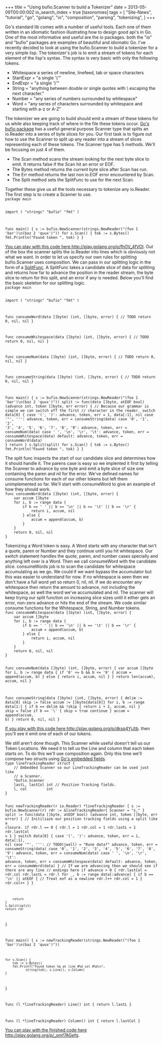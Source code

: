 +++
title = "Using bufio.Scanner to build a Tokenizer"
date = 2013-05-09T00:00:00Z
in_search_index = true
[taxonomies]
tags = [
	"Site-News",
	"tutorial",
	"go",
	"golang",
	"io",
	"composition",
	"parsing",
	"tokenizing",
]
+++
<p>Go's standard lib comes with a number of useful tools. Each one of them written in an idiomatic fashion illustrating how to design good api's in Go. One of the most informative and useful are the io packages. both the "io" and "bufio" packages are examples of beautiful and idiomatic Go. I've recently decided to look at using the bufio.Scanner to build a tokenizer for a very simple lisp. The tokenizer's job is to emit a stream of tokens for each element of the lisp's syntax. The syntax is very basic with only the following tokens.

<ul>
<li> Whitespace a series of newline, linefeed, tab or space characters
<li> StartExpr = "a single '('"
<li> EndExpr = "a single ')'"
<li> String = "anything between double or single quotes with \ escaping the next character."
<li> Number = "any series of numbers surrounded by whitespace"
<li> Word = "any series of characters surrounded by whitespace and starting with a-z or A-Z"
</ul>

<p>The tokenizer we are going to build should emit a stream of these tokens for us while also keeping track of where in the file these tokens occur. <a href='http://golang.org/pkg/bufio'>Go's bufio package</a> has a useful general purpose Scanner type that splits an io.Reader into a series of byte slices for you. Our first task is to figure out how to use the Scanner to split up any reader into a stream of slices representing each of these tokens. The Scanner type has 5 methods. We'll be focusing on just 4 of them.

<ul>
<li> The Scan method scans the stream looking for the next byte slice to emit. It returns false if the Scan hit an error or EOF.
<li> The Bytes method returns the current byte slice after Scan has run.
<li> The Err method returns the last non io.EOF error encountered by Scan.
<li> The Split method sets the SplitFunc to use for the next Scan.
</ul>

<p>Together these give us all the tools necessary to tokenize any io.Reader. The first step is to create a Scanner to use.

<code syntax="go">
package main

import (
       "strings"
       "bufio"
       "fmt"
)

func main() {
     s := bufio.NewScanner(strings.NewReader("(foo 1 'bar')\n(baz 2 'quux')"))
     for s.Scan() {
         tok := s.Bytes()
         fmt.Println("Found token ", tok)
     }
}
</code>
<p><a href="http://play.golang.org/p/fhOV_4fVOI">You can play with this code here http://play.golang.org/p/fhOV_4fVOI</a>. Out of the box the scanner splits the io.Reader into lines which is obviously not what we want. In order to let us specify our own rules for splitting bufio.Scanner uses composition. We can pass in our splitting logic in the form of a <a href="http://golang.org/pkg/bufio/#Scanner">SplitFunc</a>. A SplitFunc takes a candidate slice of data for splitting and returns how far to advance the position in the reader stream, the byte slice to return for this split, and an error if any is needed. Below you'll find the basic skeleton for our splitting logic.

<code syntax="go">
package main

import (
       "strings"
       "bufio"
       "fmt"
)

func consumeWord(data []byte) (int, []byte, error) {
	// TODO
	return 0, nil, nil
}

func consumeWhitespace(data []byte) (int, []byte, error) {
	// TODO
	return 0, nil, nil
}

func consumeNum(data []byte) (int, []byte, error) {
	// TODO
	return 0, nil, nil
}

func consumeString(data []byte) (int, []byte, error) {
	// TODO
	return 0, nil, nil
}

func main() {
     s := bufio.NewScanner(strings.NewReader("(foo 1 'bar')\n(baz 2 'quux')"))
     split := func(data []byte, atEOF bool) (advance int, token []byte, err error) {
		// Because our grammar is simple we can switch off the first
		// character in the reader.
		switch data[0] {
		case '(', ')':
			advance, token, err = 1, data[:1], nil
		case '"', '\'':
			advance, token, err = consumeString(data)
		case '0', '1', '2', '3', '4', '5', '6', '7', '8', '9':
			advance, token, err = consumeNum(data)
		case ' ', '\n', '\r', '\t':
			advance, token, err = consumeWhitespace(data)
		default:
			advance, token, err = consumeWord(data)
		}
		return
	}
	s.Split(split)
     for s.Scan() {
         tok := s.Bytes()
         fmt.Println("Found token ", tok)
     }
}
</code>

<p>The split func inspects the start of our candidate slice and determines how it should handle it. The parens case is easy so we implented it first by telling the Scanner to advance by one byte and emit a byte slice of size one containing the paren and nil for the error. We've defined names for consume functions for each of our other tokens but left them unimplemented so far. We'll start with consumeWord to give an example of how they should work.

<code syntax="go">
func consumeWord(data []byte) (int, []byte, error) {
	var accum []byte
	for i, b := range data {
		if b == ' ' || b == '\n' || b == '\t' || b == '\r' {
			return i, accum, nil
		} else {
			accum = append(accum, b)
		}
	}
	return 0, nil, nil
}
</code>

<p>Tokenizing a Word token is easy. A Word starts with any character that isn't a quote, paren or Number and they continue until you hit whitespace. Our switch statement handles the quote, paren, and number cases specially and anything left over is a Word. Then we call consumeWord with the candidate slice. consumeWords job is to scan the candidate for whitespace accumulating as we go. We could if we want bypass the accumulator but this was easier to understand for now. If no whitespace is seen then we don't have a full word yet so return 0, nil, nil. If we do encounter any whitespace then return the amount to advance, not including the whitespace, as well the word we've accumulated and nil. The scanner will keep trying our split function on increasing slice sizes until it either gets an error, non-zero advance or hits the end of the stream. We code similar consume functions for the Whitespace, String, and Number tokens.

<code syntax="go">
func consumeWhitespace(data []byte) (int, []byte, error) {
	var accum []byte
	for i, b := range data {
		if b == ' ' || b == '\n' || b == '\t' || b == '\r' {
			accum = append(accum, b)
		} else {
			return i, accum, nil
		}
	}
	return 0, nil, nil
}

func consumeNum(data []byte) (int, []byte, error) {
	var accum []byte
	for i, b := range data {
		if '0' <= b && b <= '9' {
			accum = append(accum, b)
		} else {
			return i, accum, nil
		}
	}
	return len(accum), accum, nil
}

func consumeString(data []byte) (int, []byte, error) {
	delim := data[0]
	skip := false
	accum := []byte{data[0]}
	for i, b := range data[1:] {
		if b == delim && !skip {
			return i + 2, accum, nil
		}
		skip = false
		if b == '\\' {
			skip = true
			continue
		}
		accum = append(accum, b)
	}
	return 0, nil, nil
}
</code>
<p><a href="http://play.golang.org/p/dksq4YjJtb">If you play with this code here http://play.golang.org/p/dksq4YjJtb</a>. then you'll see it emit one of each of our tokens.

<p>We still aren't done though. This Scanner while useful doesn't tell us our Token Locations. We need it to tell us the Line and column that each token starts on. To do this we'll use composition again. Only this time we'll compose two structs using <a href="http://golang.org/ref/spec#Struct_types">Go's embedded fields</a>.

<code syntax="go">
type lineTrackingReader struct {
	// Embedded Scanner so our LineTrackingReader can be used just like
	// a Scanner.
	*bufio.Scanner
	lastL, lastCol int // Position Tracking fields.
	l, col         int
}

func newTrackingReader(r io.Reader) *lineTrackingReader {
	s := bufio.NewScanner(r)
	rdr := &lineTrackingReader{
		Scanner = "s,"
	}
	split := func(data []byte, atEOF bool) (advance int, token []byte, err error) {
		// Initiliaze our position tracking fields using a split like a closure.
		if rdr.l == 0 {
			rdr.l = 1
			rdr.col = 1
			rdr.lastL = 1
			rdr.lastCol = 1
		}
		switch data[0] {
		case '(', ')':
			advance, token, err = 1, data[:1], nil
		case '"', '\'': // TODO(jwall) = "Rune data?"
			advance, token, err = consumeString(data)
		case '0', '1', '2', '3', '4', '5', '6', '7', '8', '9':
			advance, token, err = consumeNum(data)
		case ' ', '\n', '\r', '\t':
			advance, token, err = consumeWhitespace(data)
		default:
			advance, token, err = consumeWord(data)
		}
		// If we are advancing then we should see if there are any line
		// endings here
		if advance > 0 {
			rdr.lastCol = rdr.col
			rdr.lastL = rdr.l
			for _, b := range data[:advance] {
				if b == '\n' || atEOF { // Treat eof as a newline
					rdr.l++
					rdr.col = 1
				}
				rdr.col++
			}
		}

		return
	}
	s.Split(split)
	return rdr
}

func main() {
	s := newTrackingReader(strings.NewReader("(foo 1 'bar')\n(baz 2 'quux')"))

	for s.Scan() {
		tok := s.Bytes()
		fmt.Printf("Found token %q at line #%d col #%d\n",
			   string(tok), s.Line(), s.Column)
	}
}

func (l *lineTrackingReader) Line() int {
	return l.lastL
}

func (l *lineTrackingReader) Column() int {
	return l.lastCol
}
</code>
<p><a href="http://play.golang.org/p/_omf7AGefg">You can play with the finished code here http://play.golang.org/p/_omf7AGefg</a>.
